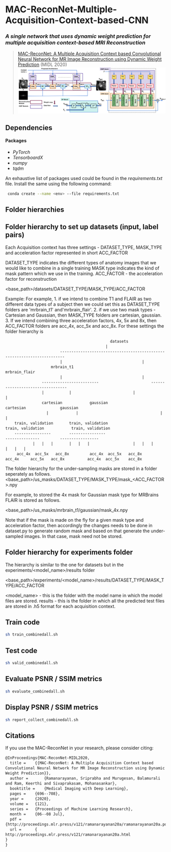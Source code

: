 # MAC-ReconNet-Multiple-Acquisition-Context-based-CNN
### *A single network that uses dynamic weight prediction for multiple acquisition context-based MRI Reconstruction* 
> [MAC-ReconNet:  A Multiple Acquisition Context based Convolutional Neural Network for MR Image Reconstruction using Dynamic Weight Prediction](http://proceedings.mlr.press/v121/ramanarayanan20a.html) (MIDL 2020) 
![MAC-ReconNet Architecture](src/images/architecture.png)

## Dependencies
#### Packages
* *PyTorch*
* *TensorboardX*
* *numpy*
* *tqdm*
 
An exhaustive list of packages used could be found in the *requirements.txt* file. Install the same using the following command:

```bash
 conda create --name <env> --file requirements.txt
```

## Folder hierarchies 

Folder hierarchy to set up datasets (input, label pairs)
--------------------------------------------------------

Each Acquisition context has three settings - DATASET_TYPE, MASK_TYPE and acceleration factor represented in short ACC_FACTOR

DATASET_TYPE indicates the different types of anatomy images that we would like to combine in a single training
MASK type indicates the kind of mask pattern which we use in the training. 
ACC_FACTOR - the acceleration factor for reconstruction 

<base_path>/datasets/DATASET_TYPE/MASK_TYPE/ACC_FACTOR

Example:
For example, 1. if we intend to combine T1 and FLAIR as two different data types of a subject then we could set this as DATASET_TYPE folders are 'mrbrain_t1' and'mrbrain_flair'. 2. if we use two mask types - Cartesian and Gaussian, then MASK_TYPE folders are cartesian, gaussian. 3. If we intend combining three acceleration factors, 4x, 5x and 8x, then ACC_FACTOR folders are acc_4x, acc_5x and acc_8x.
For these settings the folder hierarchy is


											      datasets
												|
							------------------------------------------------------------------------
							|									|
						mrbrain_t1								mrbrain_flair
							|									|
					-------------------------						---------------------------------
					|			|					        |				|
				    cartesian	         gaussian					     cartesian			     gaussian
				      |			   |					                |				|
		train, validation		train, validation			               train, validation	        train, validation
		----------------		----------------			                ---------------			-----------------
                |	|	|		|	|	|					|	|	|	   	|	|	|
	     acc_4x  acc_5x   acc_8x	     acc_4x  acc_5x   acc_8x		                  acc_4x     acc_5x   acc_8x	      acc_4x  acc_5x	acc_8x


The folder hierarchy for the under-sampling masks are stored in a folder seperately as follows.
<base_path>/us_masks/DATASET_TYPE/MASK_TYPE/mask_<ACC_FACTOR>.npy

For example, to stored the 4x mask for Gaussian mask type for MRBrains FLAIR is stored as follows.

<base_path>/us_masks/mrbrain_t1/gaussian/mask_4x.npy

Note that if the mask is made on the fly for a given mask type and acceleration factor, then accordingly the changes needs to be done in dataset.py to generate random mask and based on that generate the under-sampled images. In that case, mask need not be stored.


Folder hierarchy for experiments folder
----------------------------------------

The hierarchy is similar to the one for datasets but in the experiments/<model_name>/results folder

<base_path>/experiments/<model_name>/results/DATASET_TYPE/MASK_TYPE/ACC_FACTOR

<model_name> - this is the folder with the model name in which the model files are stored.
results - this is the folder in which all the predicted test files are stored in .h5 format for each acquisition context.

## Train code 

```bash
sh train_combinedall.sh
```

## Test code 

```bash
sh valid_combinedall.sh
```

## Evaluate PSNR / SSIM metrics 

```bash
sh evaluate_combinedall.sh
```

## Display PSNR / SSIM metrics 

```bash
sh report_collect_combinedall.sh
```

 ## Citations
If you use the MAC-ReconNet in your research, please consider citing:
```
@InProceedings{MAC-ReconNet-MIDL2020,
  title = 	 {{MAC-ReconNet: A Multiple Acquisition Context based Convolutional Neural Network for MR Image Reconstruction using Dynamic Weight Prediction}},
  author =       {Ramanarayanan, Sriprabha and Murugesan, Balamurali and Ram, Keerthi and Sivaprakasam, Mohanasankar},
  booktitle = 	 {Medical Imaging with Deep Learning},
  pages = 	 {696--708},
  year = 	 {2020},
  volume = 	 {121},
  series = 	 {Proceedings of Machine Learning Research},
  month = 	 {06--08 Jul},
  pdf = 	 {http://proceedings.mlr.press/v121/ramanarayanan20a/ramanarayanan20a.pdf},
  url = 	 {
http://proceedings.mlr.press/v121/ramanarayanan20a.html
}
}
```

